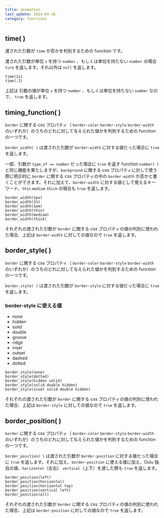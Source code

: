 ```yaml
---
title: animation
last_update: 2014-04-16
category: functions
---
```


## time( )

渡された引数が `time` か否かを判別するための function です。

渡された引数が単位 `s` を持つ `number` 、もしくは単位を持たない `number` の場合 `ture` を返します。それ以外は `null` を返します。

```
time(1s)
time(.1)
```

上記は 引数の値が単位 `s` を持つ `number` 、もしくは単位を持たない `number` なので、 `true` を返します。

## timing_function( )

`border` に関する css プロパティ（ `border-color` `border-style` `border-width` のいずれか）のうちのどれに対して与えられた値かを判別するための function の一つです。

`border_width( )` は渡された引数が `border-width` に対する値だった場合に `true` を返します。

一部、引数が `type_of == number` だった場合に `true` を返す function `number( )` と同じ機能を果たしますが、`background` に関する css プロパティに対して使う際に明示的に `border` に関する css プロパティの中の `border-width` か否かと書くことができます。それに加えて、`border-width` に対する値として使えるキーワード、`thin` `medium` `thick` の場合も `true` を返します。

```
border_width(1px)
border_width(1%)
border_width(1em)
border_width(thin)
border_width(medium)
border_width(thick)
```
それぞれの渡された引数が `border`  に関する css プロパティの値の判別に使われた場合、上記は `border-width` に対しての値なので `true` を返します。

## border_style( )

`border` に関する css プロパティ（ `border-color` `border-style` `border-width` のいずれか）のうちのどれに対して与えられた値かを判別するための function の一つです。

`border_style( )` は渡された引数が `border-style` に対する値だった場合に `true` を返します。

### border-style に使える値

- none
- hidden
- solid
- double
- groove
- ridge
- inset
- outset
- dashed
- dotted

```
border_style(none)
border_style(dotted)
border_style(hidden solid)
border_style(solid double hidden)
border_style(inset solid double hidden)
```

それぞれの渡された引数が `border`  に関する css プロパティの値の判別に使われた場合、上記は `border-style` に対しての値なので `true` を返します。

## border_position( )

`border` に関する css プロパティ（ `border-color` `border-style` `border-width` のいずれか）のうちのどれに対して与えられた値かを判別するための function の一つです。

`border_position( )` は渡された引数が `border-position` に対する値だった場合に `true` を返します。それに加え、`border-position` に使える値に加え、Oulu 独自の値、`horizontal`（左右） `vertical`（上下）を渡した際も  `true` を返します。

```
border_position(left)
border_position(horizontal)
border_position(horizontal top)
border_position(vertical left)
border_position(all)
```
それぞれの渡された引数が `border`  に関する css プロパティの値の判別に使われた場合、上記は `border-position` に対しての値なので `true` を返します。
